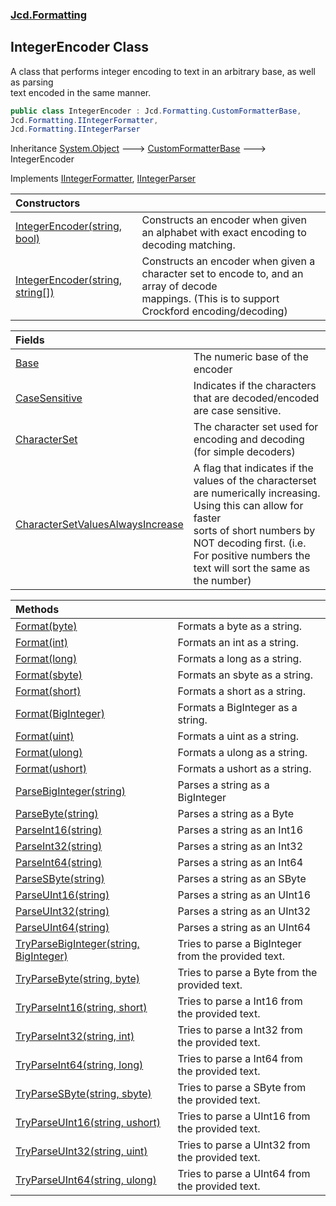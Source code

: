 ### [Jcd.Formatting](Jcd_Formatting.md 'Jcd.Formatting')
## IntegerEncoder Class
A class that performs integer encoding to text in an arbitrary base, as well as parsing  
text encoded in the same manner.  
```csharp
public class IntegerEncoder : Jcd.Formatting.CustomFormatterBase,
Jcd.Formatting.IIntegerFormatter,
Jcd.Formatting.IIntegerParser
```

Inheritance [System.Object](https://docs.microsoft.com/en-us/dotnet/api/System.Object 'System.Object') &#129106; [CustomFormatterBase](Jcd_Formatting_CustomFormatterBase.md 'Jcd.Formatting.CustomFormatterBase') &#129106; IntegerEncoder  

Implements [IIntegerFormatter](Jcd_Formatting_IIntegerFormatter.md 'Jcd.Formatting.IIntegerFormatter'), [IIntegerParser](Jcd_Formatting_IIntegerParser.md 'Jcd.Formatting.IIntegerParser')  

| Constructors | |
| :--- | :--- |
| [IntegerEncoder(string, bool)](Jcd_Formatting_IntegerEncoder_IntegerEncoder(string_bool).md 'Jcd.Formatting.IntegerEncoder.IntegerEncoder(string, bool)') | Constructs an encoder when given an alphabet with exact encoding to decoding matching.<br/> |
| [IntegerEncoder(string, string[])](Jcd_Formatting_IntegerEncoder_IntegerEncoder(string_string__).md 'Jcd.Formatting.IntegerEncoder.IntegerEncoder(string, string[])') | Constructs an encoder when given a character set to encode to, and an array of decode<br/>mappings. (This is to support Crockford encoding/decoding)<br/> |

| Fields | |
| :--- | :--- |
| [Base](Jcd_Formatting_IntegerEncoder_Base.md 'Jcd.Formatting.IntegerEncoder.Base') | The numeric base of the encoder<br/> |
| [CaseSensitive](Jcd_Formatting_IntegerEncoder_CaseSensitive.md 'Jcd.Formatting.IntegerEncoder.CaseSensitive') | Indicates if the characters that are decoded/encoded are case sensitive.<br/> |
| [CharacterSet](Jcd_Formatting_IntegerEncoder_CharacterSet.md 'Jcd.Formatting.IntegerEncoder.CharacterSet') | The character set used for encoding and decoding (for simple decoders)<br/> |
| [CharacterSetValuesAlwaysIncrease](Jcd_Formatting_IntegerEncoder_CharacterSetValuesAlwaysIncrease.md 'Jcd.Formatting.IntegerEncoder.CharacterSetValuesAlwaysIncrease') | A flag that indicates if the values of the characterset are numerically increasing. Using this can allow for faster<br/>sorts of short numbers by NOT decoding first. (i.e. For positive numbers the text will sort the same as the number)<br/> |

| Methods | |
| :--- | :--- |
| [Format(byte)](Jcd_Formatting_IntegerEncoder_Format(byte).md 'Jcd.Formatting.IntegerEncoder.Format(byte)') | Formats a byte as a string.<br/> |
| [Format(int)](Jcd_Formatting_IntegerEncoder_Format(int).md 'Jcd.Formatting.IntegerEncoder.Format(int)') | Formats an int as a string.<br/> |
| [Format(long)](Jcd_Formatting_IntegerEncoder_Format(long).md 'Jcd.Formatting.IntegerEncoder.Format(long)') | Formats a long as a string.<br/> |
| [Format(sbyte)](Jcd_Formatting_IntegerEncoder_Format(sbyte).md 'Jcd.Formatting.IntegerEncoder.Format(sbyte)') | Formats an sbyte as a string.<br/> |
| [Format(short)](Jcd_Formatting_IntegerEncoder_Format(short).md 'Jcd.Formatting.IntegerEncoder.Format(short)') | Formats a short as a string.<br/> |
| [Format(BigInteger)](Jcd_Formatting_IntegerEncoder_Format(System_Numerics_BigInteger).md 'Jcd.Formatting.IntegerEncoder.Format(System.Numerics.BigInteger)') | Formats a BigInteger as a string.<br/> |
| [Format(uint)](Jcd_Formatting_IntegerEncoder_Format(uint).md 'Jcd.Formatting.IntegerEncoder.Format(uint)') | Formats a uint as a string.<br/> |
| [Format(ulong)](Jcd_Formatting_IntegerEncoder_Format(ulong).md 'Jcd.Formatting.IntegerEncoder.Format(ulong)') | Formats a ulong as a string.<br/> |
| [Format(ushort)](Jcd_Formatting_IntegerEncoder_Format(ushort).md 'Jcd.Formatting.IntegerEncoder.Format(ushort)') | Formats a ushort as a string.<br/> |
| [ParseBigInteger(string)](Jcd_Formatting_IntegerEncoder_ParseBigInteger(string).md 'Jcd.Formatting.IntegerEncoder.ParseBigInteger(string)') | Parses a string as a BigInteger<br/> |
| [ParseByte(string)](Jcd_Formatting_IntegerEncoder_ParseByte(string).md 'Jcd.Formatting.IntegerEncoder.ParseByte(string)') | Parses a string as a Byte<br/> |
| [ParseInt16(string)](Jcd_Formatting_IntegerEncoder_ParseInt16(string).md 'Jcd.Formatting.IntegerEncoder.ParseInt16(string)') | Parses a string as an Int16<br/> |
| [ParseInt32(string)](Jcd_Formatting_IntegerEncoder_ParseInt32(string).md 'Jcd.Formatting.IntegerEncoder.ParseInt32(string)') | Parses a string as an Int32<br/> |
| [ParseInt64(string)](Jcd_Formatting_IntegerEncoder_ParseInt64(string).md 'Jcd.Formatting.IntegerEncoder.ParseInt64(string)') | Parses a string as an Int64<br/> |
| [ParseSByte(string)](Jcd_Formatting_IntegerEncoder_ParseSByte(string).md 'Jcd.Formatting.IntegerEncoder.ParseSByte(string)') | Parses a string as an SByte<br/> |
| [ParseUInt16(string)](Jcd_Formatting_IntegerEncoder_ParseUInt16(string).md 'Jcd.Formatting.IntegerEncoder.ParseUInt16(string)') | Parses a string as an UInt16<br/> |
| [ParseUInt32(string)](Jcd_Formatting_IntegerEncoder_ParseUInt32(string).md 'Jcd.Formatting.IntegerEncoder.ParseUInt32(string)') | Parses a string as an UInt32<br/> |
| [ParseUInt64(string)](Jcd_Formatting_IntegerEncoder_ParseUInt64(string).md 'Jcd.Formatting.IntegerEncoder.ParseUInt64(string)') | Parses a string as an UInt64<br/> |
| [TryParseBigInteger(string, BigInteger)](Jcd_Formatting_IntegerEncoder_TryParseBigInteger(string_System_Numerics_BigInteger).md 'Jcd.Formatting.IntegerEncoder.TryParseBigInteger(string, System.Numerics.BigInteger)') | Tries to parse a BigInteger from the provided text.<br/> |
| [TryParseByte(string, byte)](Jcd_Formatting_IntegerEncoder_TryParseByte(string_byte).md 'Jcd.Formatting.IntegerEncoder.TryParseByte(string, byte)') | Tries to parse a Byte from the provided text.<br/> |
| [TryParseInt16(string, short)](Jcd_Formatting_IntegerEncoder_TryParseInt16(string_short).md 'Jcd.Formatting.IntegerEncoder.TryParseInt16(string, short)') | Tries to parse a Int16 from the provided text.<br/> |
| [TryParseInt32(string, int)](Jcd_Formatting_IntegerEncoder_TryParseInt32(string_int).md 'Jcd.Formatting.IntegerEncoder.TryParseInt32(string, int)') | Tries to parse a Int32 from the provided text.<br/> |
| [TryParseInt64(string, long)](Jcd_Formatting_IntegerEncoder_TryParseInt64(string_long).md 'Jcd.Formatting.IntegerEncoder.TryParseInt64(string, long)') | Tries to parse a Int64 from the provided text.<br/> |
| [TryParseSByte(string, sbyte)](Jcd_Formatting_IntegerEncoder_TryParseSByte(string_sbyte).md 'Jcd.Formatting.IntegerEncoder.TryParseSByte(string, sbyte)') | Tries to parse a SByte from the provided text.<br/> |
| [TryParseUInt16(string, ushort)](Jcd_Formatting_IntegerEncoder_TryParseUInt16(string_ushort).md 'Jcd.Formatting.IntegerEncoder.TryParseUInt16(string, ushort)') | Tries to parse a UInt16 from the provided text.<br/> |
| [TryParseUInt32(string, uint)](Jcd_Formatting_IntegerEncoder_TryParseUInt32(string_uint).md 'Jcd.Formatting.IntegerEncoder.TryParseUInt32(string, uint)') | Tries to parse a UInt32 from the provided text.<br/> |
| [TryParseUInt64(string, ulong)](Jcd_Formatting_IntegerEncoder_TryParseUInt64(string_ulong).md 'Jcd.Formatting.IntegerEncoder.TryParseUInt64(string, ulong)') | Tries to parse a UInt64 from the provided text.<br/> |
